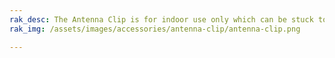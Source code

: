 ```yaml
---
rak_desc: The Antenna Clip is for indoor use only which can be stuck to any non-porous surface, giving you the freedom of optimal positioning and tidiness of your set-up.
rak_img: /assets/images/accessories/antenna-clip/antenna-clip.png

---
```


<rk-redirect to="/Product-Categories/Accessories/905000-905001/Overview/" />